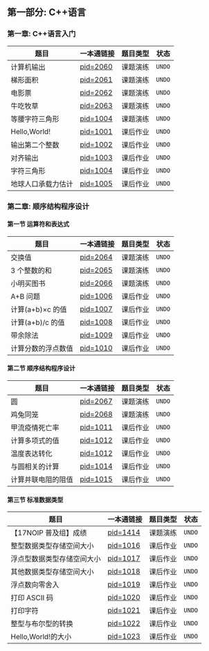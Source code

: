 ## 第一部分: C++语言

### 第一章: C++语言入门

| 题目               | 一本通链接                                                      | 题目类型 | 状态   |
| ------------------ | --------------------------------------------------------------- | -------- | ------ |
| 计算机输出         | [pid=2060](http://ybt.ssoier.cn:8088/problem_show.php?pid=2060) | 课题演练 | `UNDO` |
| 梯形面积           | [pid=2061](http://ybt.ssoier.cn:8088/problem_show.php?pid=2061) | 课题演练 | `UNDO` |
| 电影票             | [pid=2062](http://ybt.ssoier.cn:8088/problem_show.php?pid=2062) | 课题演练 | `UNDO` |
| 牛吃牧草           | [pid=2063](http://ybt.ssoier.cn:8088/problem_show.php?pid=2063) | 课题演练 | `UNDO` |
| 等腰字符三角形     | [pid=1004](http://ybt.ssoier.cn:8088/problem_show.php?pid=1004) | 课题演练 | `UNDO` |
| Hello,World!       | [pid=1001](http://ybt.ssoier.cn:8088/problem_show.php?pid=1001) | 课后作业 | `UNDO` |
| 输出第二个整数     | [pid=1002](http://ybt.ssoier.cn:8088/problem_show.php?pid=1002) | 课后作业 | `UNDO` |
| 对齐输出           | [pid=1003](http://ybt.ssoier.cn:8088/problem_show.php?pid=1003) | 课后作业 | `UNDO` |
| 字符三角形         | [pid=1004](http://ybt.ssoier.cn:8088/problem_show.php?pid=1004) | 课后作业 | `UNDO` |
| 地球人口承载力估计 | [pid=1005](http://ybt.ssoier.cn:8088/problem_show.php?pid=1005) | 课后作业 | `UNDO` |

### 第二章: 顺序结构程序设计

#### 第一节 运算符和表达式

| 题目               | 一本通链接                                                      | 题目类型 | 状态   |
| ------------------ | --------------------------------------------------------------- | -------- | ------ |
| 交换值             | [pid=2064](http://ybt.ssoier.cn:8088/problem_show.php?pid=2064) | 课题演练 | `UNDO` |
| 3 个整数的和       | [pid=2065](http://ybt.ssoier.cn:8088/problem_show.php?pid=2065) | 课题演练 | `UNDO` |
| 小明买图书         | [pid=2066](http://ybt.ssoier.cn:8088/problem_show.php?pid=2066) | 课题演练 | `UNDO` |
| A+B 问题           | [pid=1006](http://ybt.ssoier.cn:8088/problem_show.php?pid=1006) | 课后作业 | `UNDO` |
| 计算(a+b)×c 的值   | [pid=1007](http://ybt.ssoier.cn:8088/problem_show.php?pid=1007) | 课后作业 | `UNDO` |
| 计算(a+b)/c 的值   | [pid=1008](http://ybt.ssoier.cn:8088/problem_show.php?pid=1008) | 课后作业 | `UNDO` |
| 带余除法           | [pid=1009](http://ybt.ssoier.cn:8088/problem_show.php?pid=1009) | 课后作业 | `UNDO` |
| 计算分数的浮点数值 | [pid=1010](http://ybt.ssoier.cn:8088/problem_show.php?pid=1010) | 课后作业 | `UNDO` |

#### 第二节 顺序结构程序设计

| 题目               | 一本通链接                                                      | 题目类型 | 状态   |
| ------------------ | --------------------------------------------------------------- | -------- | ------ |
| 圆                 | [pid=2067](http://ybt.ssoier.cn:8088/problem_show.php?pid=2067) | 课题演练 | `UNDO` |
| 鸡兔同笼           | [pid=2068](http://ybt.ssoier.cn:8088/problem_show.php?pid=2068) | 课题演练 | `UNDO` |
| 甲流疫情死亡率     | [pid=1011](http://ybt.ssoier.cn:8088/problem_show.php?pid=1011) | 课后作业 | `UNDO` |
| 计算多项式的值     | [pid=1012](http://ybt.ssoier.cn:8088/problem_show.php?pid=1012) | 课后作业 | `UNDO` |
| 温度表达转化       | [pid=1012](http://ybt.ssoier.cn:8088/problem_show.php?pid=1013) | 课后作业 | `UNDO` |
| 与圆相关的计算     | [pid=1014](http://ybt.ssoier.cn:8088/problem_show.php?pid=1014) | 课后作业 | `UNDO` |
| 计算并联电阻的阻值 | [pid=1015](http://ybt.ssoier.cn:8088/problem_show.php?pid=1015) | 课后作业 | `UNDO` |

#### 第三节 标准数据类型

| 题目                       | 一本通链接                                                      | 题目类型 | 状态   |
| -------------------------- | --------------------------------------------------------------- | -------- | ------ |
| 【17NOIP 普及组】成绩      | [pid=1414](http://ybt.ssoier.cn:8088/problem_show.php?pid=1414) | 课题演练 | `UNDO` |
| 整型数据类型存储空间大小   | [pid=1016](http://ybt.ssoier.cn:8088/problem_show.php?pid=1016) | 课后作业 | `UNDO` |
| 浮点型数据类型存储空间大小 | [pid=1017](http://ybt.ssoier.cn:8088/problem_show.php?pid=1017) | 课后作业 | `UNDO` |
| 其他数据类型存储空间大小   | [pid=1018](http://ybt.ssoier.cn:8088/problem_show.php?pid=1018) | 课后作业 | `UNDO` |
| 浮点数向零舍入             | [pid=1019](http://ybt.ssoier.cn:8088/problem_show.php?pid=1019) | 课后作业 | `UNDO` |
| 打印 ASCII 码              | [pid=1020](http://ybt.ssoier.cn:8088/problem_show.php?pid=1020) | 课后作业 | `UNDO` |
| 打印字符                   | [pid=1021](http://ybt.ssoier.cn:8088/problem_show.php?pid=1021) | 课后作业 | `UNDO` |
| 整型与布尔型的转换         | [pid=1022](http://ybt.ssoier.cn:8088/problem_show.php?pid=1022) | 课后作业 | `UNDO` |
| Hello,World!的大小         | [pid=1023](http://ybt.ssoier.cn:8088/problem_show.php?pid=1023) | 课后作业 | `UNDO` |

